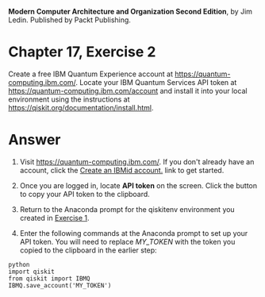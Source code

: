 __Modern Computer Architecture and Organization Second Edition__, by Jim Ledin. Published by Packt Publishing.
# Chapter 17, Exercise 2

Create a free IBM Quantum Experience account at https://quantum-computing.ibm.com/. Locate your IBM Quantum Services API token at https://quantum-computing.ibm.com/account and install it into your local environment using the instructions at https://qiskit.org/documentation/install.html.

# Answer
1. Visit https://quantum-computing.ibm.com/. If you don't already have an account, click the [Create an IBMid account.](https://auth.quantum-computing.ibm.com/auth/idaas) link to get started.

2. Once you are logged in, locate **API token** on the screen. Click the button to copy your API token to the clipboard.

3. Return to the Anaconda prompt for the qiskitenv environment you created in [Exercise 1](Ex__1_install_qiskit.md).

4. Enter the following commands at the Anaconda prompt to set up your API token. You will need to replace *MY_TOKEN* with the token you copied to the clipboard in the earlier step:
```
python
import qiskit
from qiskit import IBMQ
IBMQ.save_account('MY_TOKEN')
```
